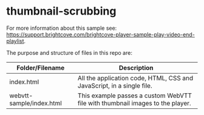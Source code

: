 <!-- BE SURE TO UPDATE NAME AND LINK TO DOC -->

# thumbnail-scrubbing
For more information about this sample see: https://support.brightcove.com/brightcove-player-sample-play-video-end-playlist.

<p>The purpose and structure of files in this repo are:</p>

<table>
  <thead>
    <tr>
      <th>Folder/Filename</th>
      <th>Description</th>
    </tr>
  </thead>
  <tbody>
    <tr>
      <td>index.html</td>
      <td>All the application code, HTML, CSS and JavaScript, in a single file.</td>
    </tr>
    <tr>
      <td>webvtt-sample/index.html</td>
      <td>This example passes a custom WebVTT file with thumbnail images to the player.</td>
    </tr>
  </tbody>
</table>
